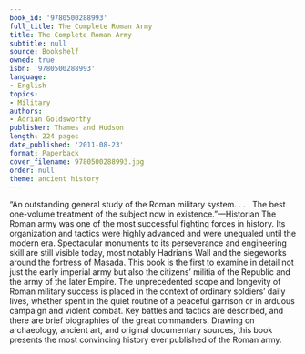 ```yaml
---
book_id: '9780500288993'
full_title: The Complete Roman Army
title: The Complete Roman Army
subtitle: null
source: Bookshelf
owned: true
isbn: '9780500288993'
language:
- English
topics:
- Military
authors:
- Adrian Goldsworthy
publisher: Thames and Hudson
length: 224 pages
date_published: '2011-08-23'
format: Paperback
cover_filename: 9780500288993.jpg
order: null
theme: ancient history
---
```

“An outstanding general study of the Roman military system. . . . The best one-volume treatment of the subject now in existence.”—Historian
The Roman army was one of the most successful fighting forces in history. Its organization and tactics were highly advanced and were unequaled until the modern era. Spectacular monuments to its perseverance and engineering skill are still visible today, most notably Hadrian’s Wall and the siegeworks around the fortress of Masada.
This book is the first to examine in detail not just the early imperial army but also the citizens’ militia of the Republic and the army of the later Empire. The unprecedented scope and longevity of Roman military success is placed in the context of ordinary soldiers’ daily lives, whether spent in the quiet routine of a peaceful garrison or in arduous campaign and violent combat. Key battles and tactics are described, and there are brief biographies of the great commanders.
Drawing on archaeology, ancient art, and original documentary sources, this book presents the most convincing history ever published of the Roman army.
